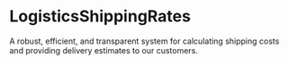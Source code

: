 # LogisticsShippingRates
A robust, efficient, and transparent system for calculating shipping costs and providing delivery estimates to our customers.
